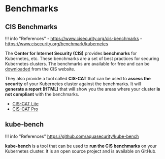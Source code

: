 # Benchmarks

## CIS Benchmarks

!!! info "References"
    - https://www.cisecurity.org/cis-benchmarks
    - https://www.cisecurity.org/benchmark/kubernetes

The **Center for Internet Security (CIS)** provides **benchmarks** for Kubernetes, etc. These benchmarks are a set of best practices for securing Kubernetes clusters. The benchmarks are available for free and can be [downloaded](https://learn.cisecurity.org/benchmarks#:~:text=The%20CIS%20Benchmarks%20are%20distributed,%2Doriginated%2C%20de%20facto%20standards.) from the CIS website.

They also provide a tool called **CIS-CAT** that can be used to **assess the security** of your Kubernetes cluster against the benchmarks. It will **generate a report (HTML)** that will show you the areas where your cluster **is not compliant** with the benchmarks.

- [CIS-CAT Lite](https://learn.cisecurity.org/cis-cat-lite)
- [CIS-CAT Pro](https://www.cisecurity.org/cybersecurity-tools/cis-cat-pro)

## kube-bench

!!! info "References"
    https://github.com/aquasecurity/kube-bench

**kube-bench** is a tool that can be used to **run the CIS benchmarks** on your Kubernetes cluster. It is an open source project and is available on GitHub.

